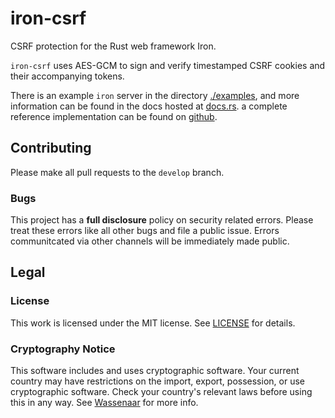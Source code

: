 # iron-csrf

CSRF protection for the Rust web framework Iron.

`iron-csrf` uses AES-GCM to sign and verify timestamped CSRF cookies and their
accompanying tokens.

There is an example `iron` server in the directory [./examples](./examples), and more
information can be found in the docs hosted at [docs.rs](https://docs.rs/iron-csrf/).
a complete reference implementation can be found on
[github](https://github.com/heartsucker/iron-reference).

## Contributing

Please make all pull requests to the `develop` branch.

### Bugs

This project has a **full disclosure** policy on security related errors. Please
treat these errors like all other bugs and file a public issue. Errors communitcated
via other channels will be immediately made public.

## Legal

### License

This work is licensed under the MIT license. See [LICENSE](./LICENSE) for details.

### Cryptography Notice

This software includes and uses cryptographic software. Your current country may have
restrictions on the import, export, possession, or use cryptographic software. Check
your country's relevant laws before using this in any way. See
[Wassenaar](http://www.wassenaar.org/) for more info.
